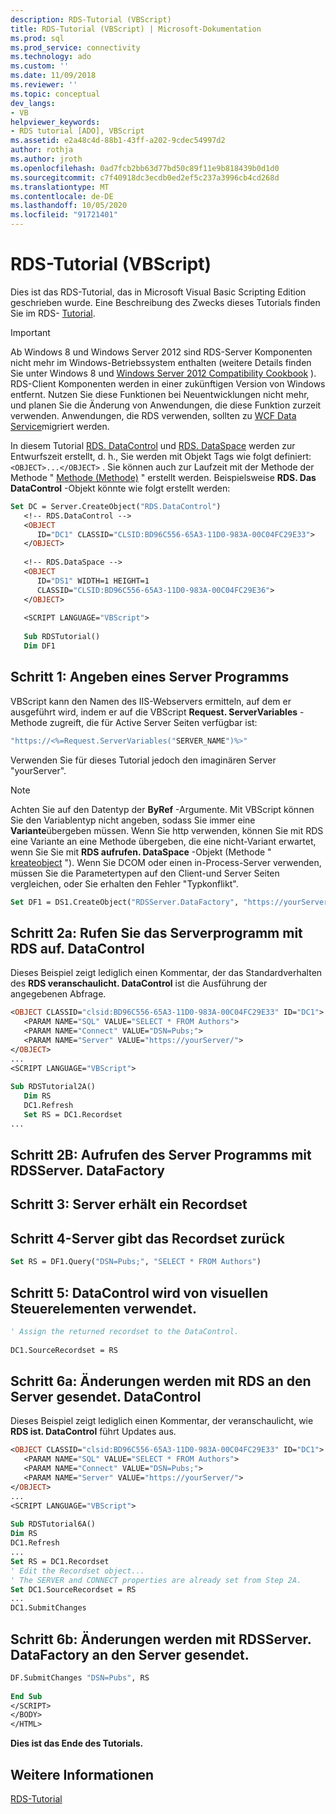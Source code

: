 ```yaml
---
description: RDS-Tutorial (VBScript)
title: RDS-Tutorial (VBScript) | Microsoft-Dokumentation
ms.prod: sql
ms.prod_service: connectivity
ms.technology: ado
ms.custom: ''
ms.date: 11/09/2018
ms.reviewer: ''
ms.topic: conceptual
dev_langs:
- VB
helpviewer_keywords:
- RDS tutorial [ADO], VBScript
ms.assetid: e2a48c4d-88b1-43ff-a202-9cdec54997d2
author: rothja
ms.author: jroth
ms.openlocfilehash: 0ad7fcb2bb63d77bd50c89f11e9b818439b0d1d0
ms.sourcegitcommit: c7f40918dc3ecdb0ed2ef5c237a3996cb4cd268d
ms.translationtype: MT
ms.contentlocale: de-DE
ms.lasthandoff: 10/05/2020
ms.locfileid: "91721401"
---
```

# <a name="rds-tutorial-vbscript"></a>RDS-Tutorial (VBScript)
Dies ist das RDS-Tutorial, das in Microsoft Visual Basic Scripting Edition geschrieben wurde. Eine Beschreibung des Zwecks dieses Tutorials finden Sie im RDS- [Tutorial](./rds-tutorial.md).  
  
> [!IMPORTANT]
>  Ab Windows 8 und Windows Server 2012 sind RDS-Server Komponenten nicht mehr im Windows-Betriebssystem enthalten (weitere Details finden Sie unter Windows 8 und [Windows Server 2012 Compatibility Cookbook](https://www.microsoft.com/download/details.aspx?id=27416) ). RDS-Client Komponenten werden in einer zukünftigen Version von Windows entfernt. Nutzen Sie diese Funktionen bei Neuentwicklungen nicht mehr, und planen Sie die Änderung von Anwendungen, die diese Funktion zurzeit verwenden. Anwendungen, die RDS verwenden, sollten zu [WCF Data Service](/dotnet/framework/wcf/)migriert werden.  
  
 In diesem Tutorial [RDS. DataControl](../../reference/rds-api/datacontrol-object-rds.md) und [RDS. DataSpace](../../reference/rds-api/dataspace-object-rds.md) werden zur Entwurfszeit erstellt, d. h., Sie werden mit Objekt Tags wie folgt definiert: `<OBJECT>...</OBJECT>` . Sie können auch zur Laufzeit mit der Methode der Methode " [Methode (Methode)](../../reference/rds-api/createobject-method-rds.md) " erstellt werden. Beispielsweise **RDS. Das DataControl** -Objekt könnte wie folgt erstellt werden:  
  
```vb
Set DC = Server.CreateObject("RDS.DataControl")  
   <!-- RDS.DataControl -->  
   <OBJECT   
      ID="DC1" CLASSID="CLSID:BD96C556-65A3-11D0-983A-00C04FC29E33">  
   </OBJECT>  
  
   <!-- RDS.DataSpace -->  
   <OBJECT   
      ID="DS1" WIDTH=1 HEIGHT=1  
      CLASSID="CLSID:BD96C556-65A3-11D0-983A-00C04FC29E36">  
   </OBJECT>  
  
   <SCRIPT LANGUAGE="VBScript">  
  
   Sub RDSTutorial()  
   Dim DF1   
```  
  
## <a name="step-1---specify-a-server-program"></a>Schritt 1: Angeben eines Server Programms  
 VBScript kann den Namen des IIS-Webservers ermitteln, auf dem er ausgeführt wird, indem er auf die VBScript **Request. ServerVariables** -Methode zugreift, die für Active Server Seiten verfügbar ist:  
  
```vb
"https://<%=Request.ServerVariables("SERVER_NAME")%>"  
```  
  
 Verwenden Sie für dieses Tutorial jedoch den imaginären Server "yourServer".  
  
> [!NOTE]
>  Achten Sie auf den Datentyp der **ByRef** -Argumente. Mit VBScript können Sie den Variablentyp nicht angeben, sodass Sie immer eine **Variante**übergeben müssen. Wenn Sie http verwenden, können Sie mit RDS eine Variante an eine Methode übergeben, die eine nicht-Variant erwartet, wenn Sie Sie mit **RDS aufrufen. DataSpace** -Objekt (Methode " [kreateobject](../../reference/rds-api/createobject-method-rds.md) "). Wenn Sie DCOM oder einen in-Process-Server verwenden, müssen Sie die Parametertypen auf den Client-und Server Seiten vergleichen, oder Sie erhalten den Fehler "Typkonflikt".  
  
```vb
Set DF1 = DS1.CreateObject("RDSServer.DataFactory", "https://yourServer")  
```  
  
## <a name="step-2a---invoke-the-server-program-with-rdsdatacontrol"></a>Schritt 2a: Rufen Sie das Serverprogramm mit RDS auf. DataControl  
 Dieses Beispiel zeigt lediglich einen Kommentar, der das Standardverhalten des **RDS veranschaulicht. DataControl** ist die Ausführung der angegebenen Abfrage.  
  
```vb
<OBJECT CLASSID="clsid:BD96C556-65A3-11D0-983A-00C04FC29E33" ID="DC1">  
   <PARAM NAME="SQL" VALUE="SELECT * FROM Authors">  
   <PARAM NAME="Connect" VALUE="DSN=Pubs;">  
   <PARAM NAME="Server" VALUE="https://yourServer/">  
</OBJECT>  
...  
<SCRIPT LANGUAGE="VBScript">  
  
Sub RDSTutorial2A()  
   Dim RS  
   DC1.Refresh  
   Set RS = DC1.Recordset  
...  
```  
  
## <a name="step-2b---invoke-the-server-program-with-rdsserverdatafactory"></a>Schritt 2B: Aufrufen des Server Programms mit RDSServer. DataFactory  
  
## <a name="step-3---server-obtains-a-recordset"></a>Schritt 3: Server erhält ein Recordset  
  
## <a name="step-4---server-returns-the-recordset"></a>Schritt 4-Server gibt das Recordset zurück  
  
```vb
Set RS = DF1.Query("DSN=Pubs;", "SELECT * FROM Authors")  
```  
  
## <a name="step-5---datacontrol-is-made-usable-by-visual-controls"></a>Schritt 5: DataControl wird von visuellen Steuerelementen verwendet.  
  
```vb
' Assign the returned recordset to the DataControl.  
  
DC1.SourceRecordset = RS  
```  
  
## <a name="step-6a---changes-are-sent-to-the-server-with-rdsdatacontrol"></a>Schritt 6a: Änderungen werden mit RDS an den Server gesendet. DataControl  
 Dieses Beispiel zeigt lediglich einen Kommentar, der veranschaulicht, wie **RDS ist. DataControl** führt Updates aus.  
  
```vb
<OBJECT CLASSID="clsid:BD96C556-65A3-11D0-983A-00C04FC29E33" ID="DC1">  
   <PARAM NAME="SQL" VALUE="SELECT * FROM Authors">  
   <PARAM NAME="Connect" VALUE="DSN=Pubs;">  
   <PARAM NAME="Server" VALUE="https://yourServer/">  
</OBJECT>  
...  
<SCRIPT LANGUAGE="VBScript">  
  
Sub RDSTutorial6A()  
Dim RS  
DC1.Refresh  
...  
Set RS = DC1.Recordset  
' Edit the Recordset object...  
' The SERVER and CONNECT properties are already set from Step 2A.  
Set DC1.SourceRecordset = RS  
...  
DC1.SubmitChanges  
```  
  
## <a name="step-6b---changes-are-sent-to-the-server-with-rdsserverdatafactory"></a>Schritt 6b: Änderungen werden mit RDSServer. DataFactory an den Server gesendet.  
  
```vb
DF.SubmitChanges "DSN=Pubs", RS  
  
End Sub  
</SCRIPT>  
</BODY>  
</HTML>  
```  
  
 **Dies ist das Ende des Tutorials.**  
  
## <a name="see-also"></a>Weitere Informationen  
 [RDS-Tutorial](./rds-tutorial.md)